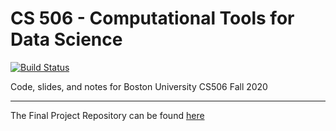 # CS 506 - Computational Tools for Data Science

[![Build Status](https://travis-ci.com/gallettilance/CS506-Fall2020.svg?branch=master)](https://travis-ci.com/gallettilance/CS506-Fall2020)

Code, slides, and notes for Boston University CS506 Fall 2020

___

The Final Project Repository can be found [here](https://github.com/BU-Spark/CS506-Fall2020-Projects)
